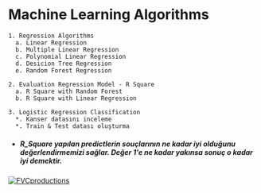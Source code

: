 # Machine Learning Algorithms

```
1. Regression Algorithms
  a. Linear Regression
  b. Multiple Linear Regression
  c. Polynomial Linear Regression
  d. Desicion Tree Regression
  e. Random Forest Regression
```
```
2. Evaluation Regression Model - R Square 
  a. R Square with Random Forest
  b. R Square with Linear Regression
```

```
3. Logistic Regression Classification
  *. Kanser datasını inceleme
  *. Train & Test datası oluşturma
```


* ##### R_Square yapılan predictlerin souçlarının ne kadar iyi olduğunu değerlendirmemizi sağlar. Değer 1'e ne kadar yakınsa sonuç o kadar iyi demektir.

 <a href="http://fvcproductions.com"><img src="https://www.teradata.com/getattachment/Blogs-(1)/The-Tree-of-Machine-Learning-Algorithms/The-Tree-of-Machine-Learning-algorithms-Enrico-Galimberti.jpg" alt="FVCproductions"></a>
 
